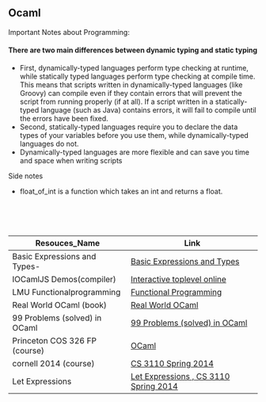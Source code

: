 ## Ocaml

Important Notes about Programming:
#### There are two main differences between dynamic typing and static typing
- First, dynamically-typed languages perform type checking at runtime, while statically typed languages perform type checking at compile time. This means that scripts written in dynamically-typed languages (like Groovy) can compile even if they contain errors that will prevent the script from running properly (if at all). If a script written in a statically-typed language (such as Java) contains errors, it will fail to compile until the errors have been fixed.
- Second, statically-typed languages require you to declare the data types of your variables before you use them, while dynamically-typed languages do not.
- Dynamically-typed languages are more flexible and can save you time and space when writing scripts

 Side notes
  - float_of_int is a function which takes an int and returns a float.

<br>
<br>
<br>




Resouces_Name  |Link
--- |---
Basic Expressions and Types-|[Basic Expressions and Types](https://www.cs.cornell.edu/courses/cs3110/2014sp/recitations/1/rec01.html)
IOCamlJS Demos(compiler)|[Interactive toplevel online](https://andrewray.github.io/iocamljs/min.html)
LMU Functionalprogramming |[ Functional Programming](https://cs.lmu.edu/~ray/notes/functionalprogramming/)
Real World OCaml (book)|[Real World OCaml](https://dev.realworldocaml.org/toc.html)
99 Problems (solved) in OCaml|[99 Problems (solved) in OCaml](https://ocaml.org/learn/tutorials/99problems.html)
Princeton COS 326 FP (course)|[OCaml](https://www.cs.princeton.edu/courses/archive/fall20/cos326/schedule.php)
cornell 2014 (course) |[CS 3110 Spring 2014 ](https://www.cs.cornell.edu/courses/cs3110/2014sp/lecture_notes.php )
Let Expressions|[Let Expressions , CS 3110 Spring 2014 ](LetExpressions.md)
